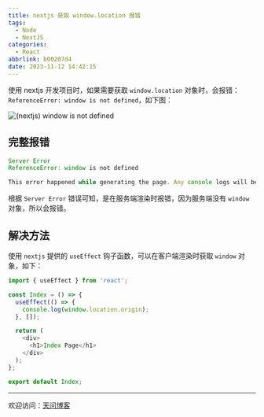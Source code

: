 ```yaml
---
title: nextjs 获取 window.location 报错
tags:
  - Node
  - NextJS
categories:
  - React
abbrlink: b00207d4
date: 2023-11-12 14:42:15
---
```


使用 nextjs 开发项目时，如果需要获取 `window.location` 对象时，会报错：`ReferenceError: window is not defined`，如下图：

![(nextjs) window is not defined](https://tiven.cn/static/img/nextjs-01-noFVYR0e.jpg)

<!-- more -->

## 完整报错

```js
Server Error
ReferenceError: window is not defined

This error happened while generating the page. Any console logs will be displayed in the terminal window.
```

根据 `Server Error` 错误可知，是在服务端渲染时报错，因为服务端没有 `window` 对象，所以会报错。

## 解决方法

使用 `nextjs` 提供的 `useEffect` 钩子函数，可以在客户端渲染时获取 `window` 对象，如下：

```js
import { useEffect } from 'react';

const Index = () => {
  useEffect(() => {
    console.log(window.location.origin);
  }, []);

  return (
    <div>
      <h1>Index Page</h1>
    </div>
  );
};

export default Index;
```

---

欢迎访问：[天问博客](https://tiven.cn/p/b00207d4/ "天问博客-专注于大前端技术")

